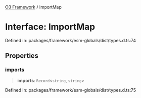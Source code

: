 [O3 Framework](../API.md) / ImportMap

# Interface: ImportMap

Defined in: packages/framework/esm-globals/dist/types.d.ts:74

## Properties

### imports

> **imports**: `Record`\<`string`, `string`\>

Defined in: packages/framework/esm-globals/dist/types.d.ts:75
